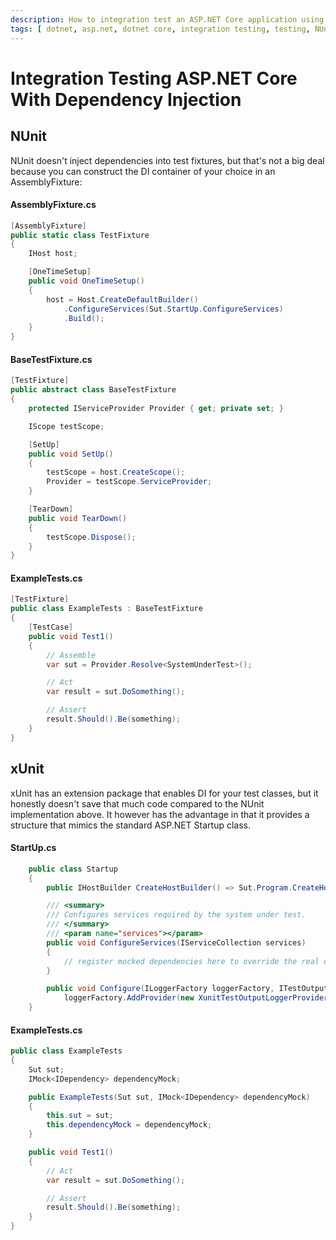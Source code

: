 ```yaml
---
description: How to integration test an ASP.NET Core application using DI.
tags: [ dotnet, asp.net, dotnet core, integration testing, testing, NUnit, xUnit, C# ]
---
```

# Integration Testing ASP.NET Core With Dependency Injection

## NUnit

NUnit doesn't inject dependencies into test fixtures, but that's not a big deal because you can construct the DI container of your choice in an AssemblyFixture:

#### AssemblyFixture.cs
```csharp
[AssemblyFixture]
public static class TestFixture
{
    IHost host;

    [OneTimeSetup]
    public void OneTimeSetup()
    {
        host = Host.CreateDefaultBuilder()
            .ConfigureServices(Sut.StartUp.ConfigureServices)
            .Build();
    }
}
```
#### BaseTestFixture.cs
```csharp
[TestFixture]
public abstract class BaseTestFixture
{
    protected IServiceProvider Provider { get; private set; }

    IScope testScope;

    [SetUp]
    public void SetUp()
    {
        testScope = host.CreateScope();
        Provider = testScope.ServiceProvider;
    }

    [TearDown]
    public void TearDown()
    {
        testScope.Dispose();
    }
}
```

#### ExampleTests.cs
```csharp
[TestFixture]
public class ExampleTests : BaseTestFixture
{
    [TestCase]
    public void Test1()
    {
        // Assemble
        var sut = Provider.Resolve<SystemUnderTest>();

        // Act
        var result = sut.DoSomething();

        // Assert
        result.Should().Be(something);
    }
}
```

## xUnit

xUnit has an extension package that enables DI for your test classes, but it honestly doesn't save that much code compared to the NUnit implementation above. It however has the advantage in that it provides a structure that mimics the standard ASP.NET Startup class.

#### StartUp.cs
```csharp
    public class Startup
    {
        public IHostBuilder CreateHostBuilder() => Sut.Program.CreateHostBuilder();

        /// <summary>
        /// Configures services required by the system under test.
        /// </summary>
        /// <param name="services"></param>
        public void ConfigureServices(IServiceCollection services)
        {
            // register mocked dependencies here to override the real ones
        }

        public void Configure(ILoggerFactory loggerFactory, ITestOutputHelperAccessor accessor) =>
            loggerFactory.AddProvider(new XunitTestOutputLoggerProvider(accessor));
    }
```

#### ExampleTests.cs
```csharp
public class ExampleTests
{
    Sut sut;
    IMock<IDependency> dependencyMock;

    public ExampleTests(Sut sut, IMock<IDependency> dependencyMock)
    {
        this.sut = sut;
        this.dependencyMock = dependencyMock;
    }

    public void Test1()
    {
        // Act
        var result = sut.DoSomething();

        // Assert
        result.Should().Be(something);
    }
}